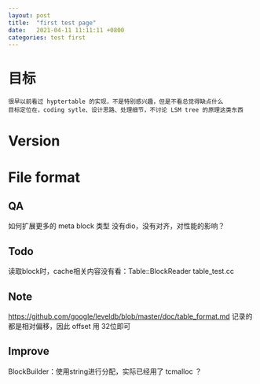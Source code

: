 ```yaml
---
layout: post
title:  "first test page"
date:   2021-04-11 11:11:11 +0800
categories: test first
---
```

# 目标
    很早以前看过 hyptertable 的实现，不是特别感兴趣，但是不看总觉得缺点什么
    目标定位在，coding sytle、设计思路、处理细节，不讨论 LSM tree 的原理这类东西

# Version

# File format
## QA
如何扩展更多的 meta block 类型
没有dio，没有对齐，对性能的影响？

## Todo
读取block时，cache相关内容没有看：Table::BlockReader
table_test.cc

## Note 
https://github.com/google/leveldb/blob/master/doc/table_format.md
记录的都是相对偏移，因此 offset 用 32位即可

## Improve
BlockBuilder：使用string进行分配，实际已经用了 tcmalloc ？